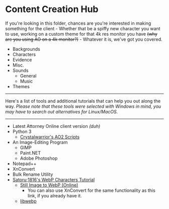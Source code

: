 # Content Creation Hub
If you're looking in this folder, chances are you're interested in making something for the client - Whether that be a spiffy new character you want to use, working on a custom theme for that 4k res monitor you have ~~(why are you using AO on a 4k monitor?)~~ - Whatever it is, we've got you covered.

- Backgrounds
- Characters
 - Evidence
 - Misc.
 - Sounds
	 - General
	 - Music
- Themes

---
Here's a list of tools and additional tutorials that can help you out along the way. *Please note that these tools were selected with Windows in mind, you may have to search out alternatives for Linux/MacOS.*

---
- Latest Attorney Online client version *(duh)*
 - Python 3
	 - [Crystalwarrior's AO2 Scripts](https://github.com/Crystalwarrior/AO2-Scripts/)
 - An Image-Editing Program
	 - GIMP
	 - Paint.NET
	 - Adobe Photoshop
- Notepad++
- XnConvert
- Bulk Rename Utility
- [Satoru;1816's WebP Characters Tutorial](https://docs.google.com/document/d/1onNBhWnZkDZvzgXmJehpap4kYsKHNJNHWZ16-L2-N1Q/edit)
	- [Still Image to WebP (Online)](https://nsspot.herokuapp.com/imagetowebp/#)
		- You can also use XnConvert for the same functionality as this link, if you already have it.
	- [libwebp](https://developers.google.com/speed/webp/download)
<!--stackedit_data:
eyJoaXN0b3J5IjpbMTE4NTcwNTE3OV19
-->